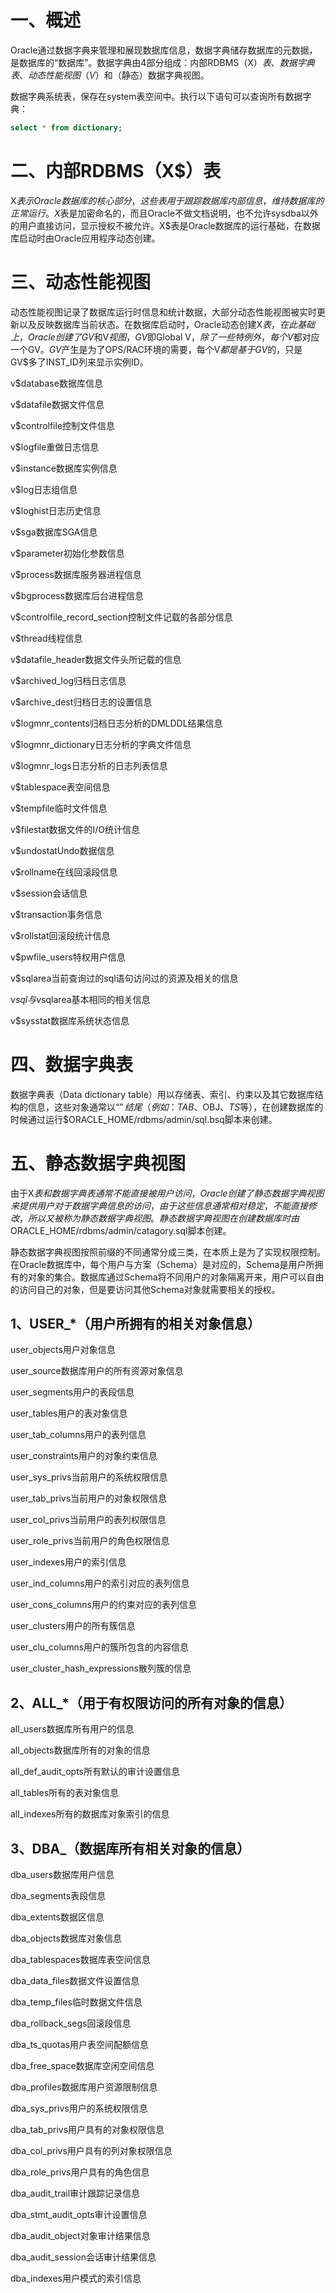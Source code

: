 # 一、概述

 Oracle通过数据字典来管理和展现数据库信息，数据字典储存数据库的元数据，是数据库的“数据库”。数据字典由4部分组成：内部RDBMS（X$）表、数据字典表、动态性能视图（V$）和（静态）数据字典视图。

数据字典系统表，保存在system表空间中。执行以下语句可以查询所有数据字典：

```sql
select * from dictionary;
```

# 二、内部RDBMS（X$）表

X$表示Oracle数据库的核心部分，这些表用于跟踪数据库内部信息，维持数据库的正常运行。X$表是加密命名的，而且Oracle不做文档说明，也不允许sysdba以外的用户直接访问，显示授权不被允许。X$表是Oracle数据库的运行基础，在数据库启动时由Oracle应用程序动态创建。

# 三、动态性能视图

动态性能视图记录了数据库运行时信息和统计数据，大部分动态性能视图被实时更新以及反映数据库当前状态。在数据库启动时，Oracle动态创建X$表，在此基础上，Oracle创建了GV$和V$视图，GV$即Global V$，除了一些特例外，每个V$都对应一个GV$。GV$产生是为了OPS/RAC环境的需要，每个V$都是基于GV$的，只是GV$多了INST_ID列来显示实例ID。

v$database数据库信息

v$datafile数据文件信息

v$controlfile控制文件信息

v$logfile重做日志信息

v$instance数据库实例信息

v$log日志组信息

v$loghist日志历史信息

v$sga数据库SGA信息

v$parameter初始化参数信息

v$process数据库服务器进程信息

v$bgprocess数据库后台进程信息

v$controlfile_record_section控制文件记载的各部分信息

v$thread线程信息

v$datafile_header数据文件头所记载的信息

v$archived_log归档日志信息

v$archive_dest归档日志的设置信息

v$logmnr_contents归档日志分析的DMLDDL结果信息

v$logmnr_dictionary日志分析的字典文件信息

v$logmnr_logs日志分析的日志列表信息

v$tablespace表空间信息

v$tempfile临时文件信息

v$filestat数据文件的I/O统计信息

v$undostatUndo数据信息

v$rollname在线回滚段信息

v$session会话信息

v$transaction事务信息

v$rollstat回滚段统计信息

v$pwfile_users特权用户信息

v$sqlarea当前查询过的sql语句访问过的资源及相关的信息

v$sql与v$sqlarea基本相同的相关信息

v$sysstat数据库系统状态信息

# 四、数据字典表

数据字典表（Data dictionary table）用以存储表、索引、约束以及其它数据库结构的信息，这些对象通常以“$”结尾（例如：TAB$、OBJ$、TS$等），在创建数据库的时候通过运行$ORACLE_HOME/rdbms/admin/sql.bsq脚本来创建。

# 五、静态数据字典视图

由于X$表和数据字典表通常不能直接被用户访问，Oracle创建了静态数据字典视图来提供用户对于数据字典信息的访问，由于这些信息通常相对稳定，不能直接修改，所以又被称为静态数据字典视图。静态数据字典视图在创建数据库时由$ORACLE_HOME/rdbms/admin/catagory.sql脚本创建。

静态数据字典视图按照前缀的不同通常分成三类，在本质上是为了实现权限控制。在Oracle数据库中，每个用户与方案（Schema）是对应的，Schema是用户所拥有的对象的集合。数据库通过Schema将不同用户的对象隔离开来，用户可以自由的访问自己的对象，但是要访问其他Schema对象就需要相关的授权。

## 1、USER_*（用户所拥有的相关对象信息）

user_objects用户对象信息

user_source数据库用户的所有资源对象信息

user_segments用户的表段信息

user_tables用户的表对象信息

user_tab_columns用户的表列信息

user_constraints用户的对象约束信息

user_sys_privs当前用户的系统权限信息

user_tab_privs当前用户的对象权限信息

user_col_privs当前用户的表列权限信息

user_role_privs当前用户的角色权限信息

user_indexes用户的索引信息

user_ind_columns用户的索引对应的表列信息

user_cons_columns用户的约束对应的表列信息

user_clusters用户的所有簇信息

user_clu_columns用户的簇所包含的内容信息

user_cluster_hash_expressions散列簇的信息

## 2、ALL_*（用于有权限访问的所有对象的信息）

all_users数据库所有用户的信息

all_objects数据库所有的对象的信息

all_def_audit_opts所有默认的审计设置信息

all_tables所有的表对象信息

all_indexes所有的数据库对象索引的信息

## 3、DBA_（数据库所有相关对象的信息）

dba_users数据库用户信息

dba_segments表段信息

dba_extents数据区信息

dba_objects数据库对象信息

dba_tablespaces数据库表空间信息

dba_data_files数据文件设置信息

dba_temp_files临时数据文件信息

dba_rollback_segs回滚段信息

dba_ts_quotas用户表空间配额信息

dba_free_space数据库空闲空间信息

dba_profiles数据库用户资源限制信息

dba_sys_privs用户的系统权限信息

dba_tab_privs用户具有的对象权限信息

dba_col_privs用户具有的列对象权限信息

dba_role_privs用户具有的角色信息

dba_audit_trail审计跟踪记录信息

dba_stmt_audit_opts审计设置信息

dba_audit_object对象审计结果信息

dba_audit_session会话审计结果信息

dba_indexes用户模式的索引信息